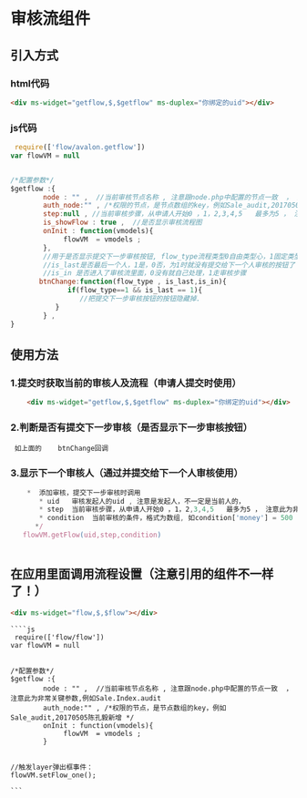 # 审核流组件

## 引入方式

### html代码
````html
<div ms-widget="getflow,$,$getflow" ms-duplex="你绑定的uid"></div>
````



### js代码
````js
 require(['flow/avalon.getflow'])
var flowVM = null


/*配置参数*/
$getflow :{
        node : "" ,  //当前审核节点名称 , 注意跟node.php中配置的节点一致  ， 注意此为非常关键参数,例如Sale.Index.audit
        auth_node:"" , /*权限的节点，是节点数组的key，例如Sale_audit,20170505陈孔毅新增 */
        step:null , //当前审核步骤，从申请人开始0 ，1，2,3,4,5   最多为5 ， 注意此为非常关键参数 , 不配置step就默认选择有权限的员工
        is_showFlow : true ,  //是否显示审核流程图
        onInit : function(vmodels){
             flowVM  = vmodels ; 
        },
        //用于是否显示提交下一步审核按钮, flow_type流程类型0自由类型心，1固定类型，
        //is_last是否最后一个人，1是，0否，为1时就没有提交给下一个人审核的按钮了！！！！！！ 
        //is_in 是否进入了审核流里面，0没有就自己处理，1走审核步骤 
       btnChange:function(flow_type , is_last,is_in){
              if(flow_type==1 && is_last == 1){
                 //把提交下一步审核按钮的按钮隐藏掉.
           }
        } ,     
}
````


## 使用方法

### 1.提交时获取当前的审核人及流程（申请人提交时使用）
````html
    <div ms-widget="getflow,$,$getflow" ms-duplex="你绑定的uid"></div>
````
### 2.判断是否有提交下一步审核（是否显示下一步审核按钮）
     如上面的    btnChange回调

### 3.显示下一个审核人（通过并提交给下一个人审核使用）
````js
    *  添加审核，提交下一步审核时调用
       * uid   审核发起人的uid , 注意是发起人，不一定是当前人的，
       * step  当前审核步骤，从申请人开始0 ，1，2,3,4,5   最多为5 ， 注意此为非常关键参数
       * condition  当前审核的条件，格式为数组, 如condition['money'] = 500 ， condition['number'] = 20 , 没有就留空
      */  
   flowVM.getFlow(uid,step,condition)  
                  
````


##  在应用里面调用流程设置（注意引用的组件不一样了！）
  ````html
<div ms-widget="flow,$,$flow"></div>
````

````
````js
 require(['flow/flow'])
var flowVM = null


/*配置参数*/
$getflow :{
        node : "" ,  //当前审核节点名称 , 注意跟node.php中配置的节点一致  ， 注意此为非常关键参数,例如Sale.Index.audit
        auth_node:"" , /*权限的节点，是节点数组的key，例如Sale_audit,20170505陈孔毅新增 */
        onInit : function(vmodels){
             flowVM  = vmodels ; 
        }


//触发layer弹出框事件：
flowVM.setFlow_one();

```